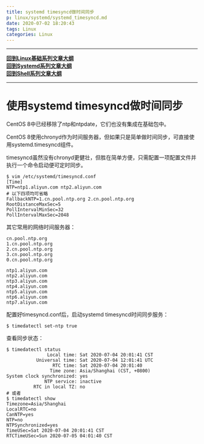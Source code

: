```yaml
---
title: systemd timesyncd做时间同步
p: linux/systemd/systemd_timesyncd.md
date: 2020-07-02 18:20:43
tags: Linux
categories: Linux
---
```


------

**[回到Linux基础系列文章大纲](/linux/index)**  
**[回到Systemd系列文章大纲](/linux/index#systemd)**  
**[回到Shell系列文章大纲](/shell/index)**  

------

# 使用systemd timesyncd做时间同步

CentOS 8中已经移除了ntp和ntpdate，它们也没有集成在基础包中。

CentOS 8使用chronyd作为时间服务器，但如果只是简单做时间同步，可直接使用systemd.timesyncd组件。

timesyncd虽然没有chronyd更健壮，但胜在简单方便，只需配置一项配置文件并执行一个命令启动便可定时同步。

```shell
$ vim /etc/systemd/timesyncd.conf
[Time]
NTP=ntp1.aliyun.com ntp2.aliyun.com
# 以下四项均可省略
FallbackNTP=1.cn.pool.ntp.org 2.cn.pool.ntp.org
RootDistanceMaxSec=5
PollIntervalMinSec=32
PollIntervalMaxSec=2048
```

其它常用的网络时间服务器：

```
cn.pool.ntp.org
1.cn.pool.ntp.org
2.cn.pool.ntp.org
3.cn.pool.ntp.org
0.cn.pool.ntp.org

ntp1.aliyun.com
ntp2.aliyun.com
ntp3.aliyun.com
ntp4.aliyun.com
ntp5.aliyun.com
ntp6.aliyun.com
ntp7.aliyun.com
```

配置好timesyncd.conf后，启动systemd timesyncd时间同步服务：

```shell
$ timedatectl set-ntp true
```

查看同步状态：

```shell
$ timedatectl status
               Local time: Sat 2020-07-04 20:01:41 CST
           Universal time: Sat 2020-07-04 12:01:41 UTC
                 RTC time: Sat 2020-07-04 20:01:40
                Time zone: Asia/Shanghai (CST, +0800)
System clock synchronized: yes
              NTP service: inactive
          RTC in local TZ: no
# 或者
$ timedatectl show 
Timezone=Asia/Shanghai
LocalRTC=no
CanNTP=yes
NTP=no
NTPSynchronized=yes
TimeUSec=Sat 2020-07-04 20:01:41 CST
RTCTimeUSec=Sun 2020-07-05 04:01:40 CST
```

